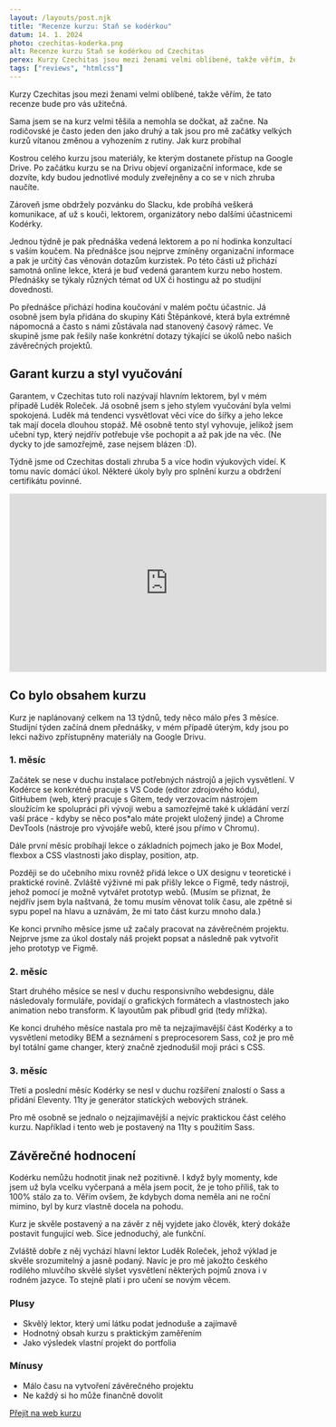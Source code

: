 ```yaml
---
layout: /layouts/post.njk
title: "Recenze kurzu: Staň se kodérkou"
datum: 14. 1. 2024
photo: czechitas-koderka.png
alt: Recenze kurzu Staň se kodérkou od Czechitas
perex: Kurzy Czechitas jsou mezi ženami velmi oblíbené, takže věřím, že tato recenze pro vás bude užitečná.
tags: ["reviews", "htmlcss"]
---
```


Kurzy Czechitas jsou mezi ženami velmi oblíbené, takže věřím, že tato recenze bude pro vás užitečná.

Sama jsem se na kurz velmi těšila a nemohla se dočkat, až začne. Na rodičovské je často jeden den jako druhý a tak jsou pro mě začátky velkých kurzů vítanou změnou a vyhozením z rutiny.
Jak kurz probíhal

Kostrou celého kurzu jsou materiály, ke kterým dostanete přístup na Google Drive. Po začátku kurzu se na Drivu objeví organizační informace, kde se dozvíte, kdy budou jednotlivé moduly zveřejněny a co se v nich zhruba naučíte.

Zároveň jsme obdržely pozvánku do Slacku, kde probíhá veškerá komunikace, ať už s kouči, lektorem, organizátory nebo dalšími účastnicemi Kodérky.

Jednou týdně je pak přednáška vedená lektorem a po ní hodinka konzultací s vaším koučem. Na přednášce jsou nejprve zmíněny organizační informace a pak je určitý čas věnován dotazům kurzistek. Po této části už přichází samotná online lekce, která je buď vedená garantem kurzu nebo hostem. Přednášky se týkaly různých témat od UX či hostingu až po studijní dovednosti.

Po přednášce přichází hodina koučování v malém počtu účastnic. Já osobně jsem byla přidána do skupiny Káti Štěpánkové, která byla extrémně nápomocná a často s námi zůstávala nad stanovený časový rámec. Ve skupině jsme pak řešily naše konkrétní dotazy týkající se úkolů nebo našich závěrečných projektů.

## Garant kurzu a styl vyučování

Garantem, v Czechitas tuto roli nazývají hlavním lektorem, byl v mém případě Luděk Roleček. Já osobně jsem s jeho stylem vyučování byla velmi spokojená. Luděk má tendenci vysvětlovat věci více do šířky a jeho lekce tak mají docela dlouhou stopáž. Mě osobně tento styl vyhovuje, jelikož jsem učební typ, který nejdřív potřebuje vše pochopit a až pak jde na věc. (Ne dycky to jde samozřejmě, zase nejsem blázen :D).

Týdně jsme od Czechitas dostali zhruba 5 a více hodin výukových videí. K tomu navíc domácí úkol. Některé úkoly byly pro splnění kurzu a obdržení certifikátu povinné.

<iframe class="review__video" width="560" height="315" src="https://www.youtube.com/embed/PSp6ydTtImI?si=H75uuXsbTNYWMj69" title="YouTube video player" frameborder="0" allow="accelerometer; autoplay; clipboard-write; encrypted-media; gyroscope; picture-in-picture; web-share" allowfullscreen></iframe>

## Co bylo obsahem kurzu

Kurz je naplánovaný celkem na 13 týdnů, tedy něco málo přes 3 měsíce. Studijní týden začíná dnem přednášky, v mém případě úterým, kdy jsou po lekci naživo zpřístupněny materiály na Google Drivu.

### 1. měsíc

Začátek se nese v duchu instalace potřebných nástrojů a jejich vysvětlení. V Kodérce se konkrétně pracuje s VS Code (editor zdrojového kódu), GitHubem (web, který pracuje s Gitem, tedy verzovacím nástrojem sloužícím ke spolupráci při vývoji webu a samozřejmě také k ukládání verzí vaší práce - kdyby se něco pos\*alo máte projekt uložený jinde) a Chrome DevTools (nástroje pro vývojáře webů, které jsou přímo v Chromu).

Dále první měsíc probíhají lekce o základních pojmech jako je Box Model, flexbox a CSS vlastnosti jako display, position, atp.

Později se do učebního mixu rovněž přidá lekce o UX designu v teoretické i praktické rovině. Zvláště výživné mi pak přišly lekce o Figmě, tedy nástroji, jehož pomocí je možně vytvářet prototyp webů. (Musím se přiznat, že nejdřív jsem byla naštvaná, že tomu musím věnovat tolik času, ale zpětně si sypu popel na hlavu a uznávám, že mi tato část kurzu mnoho dala.)

Ke konci prvního měsíce jsme už začaly pracovat na závěrečném projektu. Nejprve jsme za úkol dostaly náš projekt popsat a následně pak vytvořit jeho prototyp ve Figmě.

### 2. měsíc

Start druhého měsíce se nesl v duchu responsivního webdesignu, dále následovaly formuláře, povídají o grafických formátech a vlastnostech jako animation nebo transform. K layoutům pak přibudl grid (tedy mřížka).

Ke konci druhého měsíce nastala pro mě ta nejzajímavější část Kodérky a to vysvětlení metodiky BEM a seznámení s preprocesorem Sass, což je pro mě byl totální game changer, který značně zjednodušil moji práci s CSS.

### 3. měsíc

Třetí a poslední měsíc Kodérky se nesl v duchu rozšíření znalostí o Sass a přidání Eleventy. 11ty je generátor statických webových stránek.

Pro mě osobně se jednalo o nejzajímavější a nejvíc praktickou část celého kurzu. Například i tento web je postavený na 11ty s použitím Sass.

## Závěrečné hodnocení

Kodérku nemůžu hodnotit jinak než pozitivně. I když byly momenty, kde jsem už byla vcelku vyčerpaná a měla jsem pocit, že je toho příliš, tak to 100% stálo za to. Věřím ovšem, že kdybych doma neměla ani ne roční mimino, byl by kurz vlastně docela na pohodu.

Kurz je skvěle postavený a na závěr z něj vyjdete jako člověk, který dokáže postavit fungující web. Sice jednoduchý, ale funkční.

Zvláště dobře z něj vychází hlavní lektor Luděk Roleček, jehož výklad je skvěle srozumitelný a jasně podaný. Navíc je pro mě jakožto českého rodilého mluvčího skvělé slyšet vysvětlení některých pojmů znova i v rodném jazyce. To stejně platí i pro učení se novým věcem.

<div class="rating">
<div class="rating__sections">
    <div class="rating__section">
        <h3 class="rating__title">Plusy</h3>
        <ul class="rating__list">
            <li class="rating__text">Skvělý lektor, který umí látku podat jednoduše a zajímavě</li>
            <li class="rating__text">Hodnotný obsah kurzu s praktickým zaměřením</li>
            <li class="rating__text">Jako výsledek vlastní projekt do portfolia</li>
        </ul>
    </div>
    <div class="rating__section">
        <h3 class="rating__title">Mínusy</h3>
        <ul class="rating__list">
            <li class="rating__text">Málo času na vytvoření závěrečného projektu</li>
            <li class="rating__text">Ne každý si ho může finančně dovolit</li>
        </ul>
    </div>
</div>
<div class="rating__button"><a class="btn btn--primary" href="https://www.czechitas.cz/kurzy/stan-se-koderkou" target="_blank">Přejít na web kurzu</a></div>
</div>
